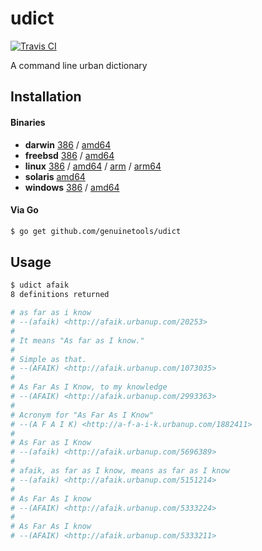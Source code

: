 # udict

[![Travis CI](https://travis-ci.org/genuinetools/udict.svg?branch=master)](https://travis-ci.org/genuinetools/udict)

A command line urban dictionary

## Installation

#### Binaries

- **darwin** [386](https://github.com/genuinetools/udict/releases/download/v0.5.1/udict-darwin-386) / [amd64](https://github.com/genuinetools/udict/releases/download/v0.5.1/udict-darwin-amd64)
- **freebsd** [386](https://github.com/genuinetools/udict/releases/download/v0.5.1/udict-freebsd-386) / [amd64](https://github.com/genuinetools/udict/releases/download/v0.5.1/udict-freebsd-amd64)
- **linux** [386](https://github.com/genuinetools/udict/releases/download/v0.5.1/udict-linux-386) / [amd64](https://github.com/genuinetools/udict/releases/download/v0.5.1/udict-linux-amd64) / [arm](https://github.com/genuinetools/udict/releases/download/v0.5.1/udict-linux-arm) / [arm64](https://github.com/genuinetools/udict/releases/download/v0.5.1/udict-linux-arm64)
- **solaris** [amd64](https://github.com/genuinetools/udict/releases/download/v0.5.1/udict-solaris-amd64)
- **windows** [386](https://github.com/genuinetools/udict/releases/download/v0.5.1/udict-windows-386) / [amd64](https://github.com/genuinetools/udict/releases/download/v0.5.1/udict-windows-amd64)

#### Via Go

```bash
$ go get github.com/genuinetools/udict
```

## Usage

```bash
$ udict afaik
8 definitions returned

# as far as i know
# --(afaik) <http://afaik.urbanup.com/20253>
#
# It means "As far as I know."
#
# Simple as that.
# --(AFAIK) <http://afaik.urbanup.com/1073035>
#
# As Far As I Know, to my knowledge
# --(AFAIK) <http://afaik.urbanup.com/2993363>
#
# Acronym for "As Far As I Know"
# --(A F A I K) <http://a-f-a-i-k.urbanup.com/1882411>
#
# As Far as I Know
# --(afaik) <http://afaik.urbanup.com/5696389>
#
# afaik, as far as I know, means as far as I know
# --(afaik) <http://afaik.urbanup.com/5151214>
#
# As Far As I know
# --(AFAIK) <http://afaik.urbanup.com/5333224>
#
# As Far As I know
# --(AFAIK) <http://afaik.urbanup.com/5333211>
```

